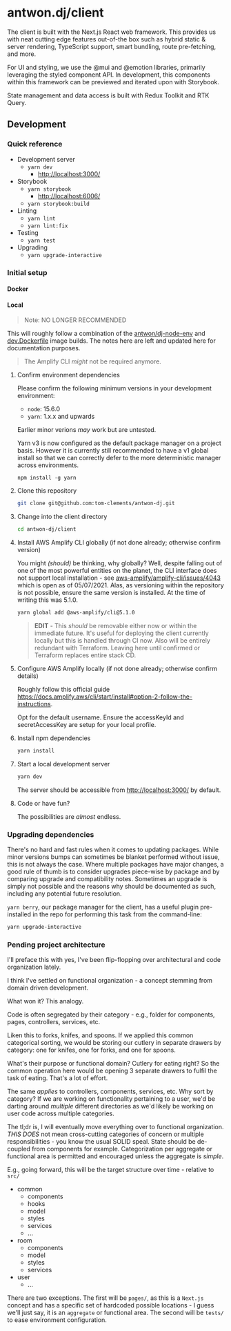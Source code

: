 # antwon.dj/client

The client is built with the Next.js React web framework. This provides us with neat
cutting edge features out-of-the box such as hybrid static & server rendering, TypeScript
support, smart bundling, route pre-fetching, and more.

For UI and styling, we use the @mui and @emotion libraries, primarily leveraging the styled
component API.
In development, this components within this framework can be previewed and iterated upon
with Storybook.

State management and data access is built with Redux Toolkit and RTK Query.

## Development

### Quick reference

- Development server
  - `yarn dev`
    - <http://localhost:3000/>
- Storybook
  - `yarn storybook`
    - <http://localhost:6006/>
  - `yarn storybook:build`
- Linting
  - `yarn lint`
  - `yarn lint:fix`
- Testing
  - `yarn test`
- Upgrading
  - `yarn upgrade-interactive`

### Initial setup

#### Docker

#### Local

> Note: NO LONGER RECOMMENDED

This will roughly follow a combination of the [antwon/dj-node-env](../docker/builds/node-env/Dockerfile)
and [dev.Dockerfile](./dev.Dockerfile) image builds.
The notes here are left and updated here for documentation purposes.

> The Amplify CLI _might_ not be required anymore.

1. Confirm environment dependencies

    Please confirm the following minimum versions in your development environment:
    - `node`: 15.6.0
    - `yarn`: 1.x.x and upwards

    Earlier minor verions _may_ work but are untested.

    Yarn v3 is now configured as the default package manager on a project basis.
    However it is currently still recommended to have a v1 global install so that
    we can correctly defer to the more deterministic manager across environments.

    ```shell
    npm install -g yarn
    ```

2. Clone this repository

    ```sh
    git clone git@github.com:tom-clements/antwon-dj.git
    ```

3. Change into the client directory

    ```sh
    cd antwon-dj/client
    ```

4. Install AWS Amplify CLI globally (if not done already; otherwise confirm version)

    You might _(should)_ be thinking, why globally? Well, despite falling out of one of the
    most powerful entities on the planet, the CLI interface does not support local
    installation - see
    [aws-amplify/amplify-cli/issues/4043](https://github.com/aws-amplify/amplify-cli/issues/4043)
    which is open as of 05/07/2021. Alas, as versioning within the repository is not possible,
    ensure the same version is installed. At the time of writing this was 5.1.0.

    ```sh
    yarn global add @aws-amplify/cli@5.1.0
    ```

    > **EDIT** - This _should_ be removable either now or within the immediate future.
    > It's useful for deploying the client currently locally but this is handled through CI
    > now. Also will be entirely redundant with Terraform.
    > Leaving here until confirmed or Terraform replaces entire stack CD.

5. Configure AWS Amplify locally (if not done already; otherwise confirm details)

    Roughly follow this official guide <https://docs.amplify.aws/cli/start/install#option-2-follow-the-instructions>.

    Opt for the default username. Ensure the accessKeyId and secretAccessKey are setup for
    your local profile.

6. Install npm dependencies

    ```sh
    yarn install
    ```

7. Start a local development server

    ```sh
    yarn dev
    ```

    The server should be accessible from <http://localhost:3000/> by default.

8. Code or have fun?

    The possibilities are _almost_ endless.

### Upgrading dependencies

There's no hard and fast rules when it comes to updating packages. While minor versions bumps can
sometimes be blanket performed without issue, this is not always the case. Where multiple packages
have major changes, a good rule of thumb is to consider upgrades piece-wise by package and by
comparing upgrade and compatibility notes.
Sometimes an upgrade is simply not possible and the reasons why should be documented as such,
including any potential future resolution.

`yarn berry`, our package manager for the client, has a useful plugin pre-installed in the repo
for performing this task from the command-line:

```sh
yarn upgrade-interactive
```

### Pending project architecture

I'll preface this with yes, I've been flip-flopping over architectural and code organization lately.

I think I've settled on functional organization - a concept stemming from domain driven development.

What won it? This analogy.

Code is often segregated by their category - e.g., folder for components, pages, controllers,
services, etc.

Liken this to forks, knifes, and spoons.
If we applied this common categorical sorting, we would be storing our cutlery in separate drawers
by category: one for knifes, one for forks, and one for spoons.

What's their purpose or functional domain?
Cutlery for eating right? So the common operation here would be opening
3 separate drawers to fulfil the task of eating. That's a lot of effort.

The same _applies_ to controllers, components, services, etc. Why sort by category? If we are working on
functionality pertaining to a user, we'd be darting around _multiple_ different directories as we'd likely
be working on user code across multiple categories.

The tl;dr is, I will eventually move everything over to functional organization. _THIS DOES_ not mean
cross-cutting categories of concern or multiple responsibilities - you know the usual SOLID speal.
State should be de-coupled from components for example. Categorization per aggregate or functional
area is permitted and encouraged unless the aggregate is _simple_.

E.g., going forward, this will be the target structure over time - relative to `src/`

- common
  - components
  - hooks
  - model
  - styles
  - services
  - ...
- room
  - components
  - model
  - styles
  - services
- user
  - ...

There are two exceptions. The first will be `pages/`, as this is a `Next.js` concept and has a specific set of
hardcoded possible locations - I guess we'll just say, it is an `aggregate` or functional area.
The second will be `tests/` to ease environment configuration.
